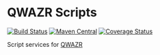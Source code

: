 QWAZR Scripts
=============

[![Build Status](https://travis-ci.org/qwazr/scripts.svg?branch=master)](https://travis-ci.org/qwazr/scripts)
[![Maven Central](https://maven-badges.herokuapp.com/maven-central/com.qwazr/qwazr-scripts/badge.svg)](https://maven-badges.herokuapp.com/maven-central/com.qwazr/qwazr-scripts)
[![Coverage Status](https://coveralls.io/repos/github/qwazr/scripts/badge.svg?branch=master)](https://coveralls.io/github/qwazr/scripts?branch=master)

Script services for [QWAZR](https://www.qwazr.com)
